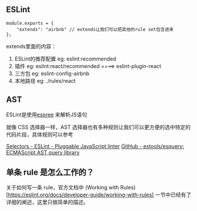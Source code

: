 ## ESLint

```
module.exports = {
    "extends": "airbnb" // extends让我们可以把其他的rule set包含进来
};
```

extends里面的内容：
1. ESLint的推荐配置 eg: eslint:recommended
2. 插件 eg: eslint:react/recommended ====> eslint-plugin-react
3. 三方包 eg: eslint-config-airbnb
4. 本地路径 eg: ./rules/react


## AST
ESLint是使用[espree](https://github.com/eslint/espree) 来解析JS语句

就像 CSS 选择器一样，AST 选择器也有多种规则让我们可以更方便的选中特定的代码片段，具体规则可以参考

[Selectors - ESLint - Pluggable JavaScript linter](https://eslint.org/docs/developer-guide/selectors%23what-syntax-can-selectors-have)
[GitHub - estools/esquery: ECMAScript AST query library](https://github.com/estools/esquery)


## 单条 rule 是怎么工作的？
关于如何写一条 rule，官方文档中 (Working with Rules)[https://eslint.org/docs/developer-guide/working-with-rules] 一节中已经有了详细的阐述，这里只做简单的描述。

